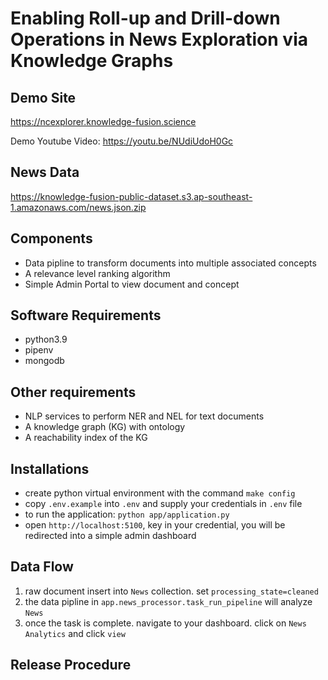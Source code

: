 Enabling Roll-up and Drill-down Operations in News Exploration via Knowledge Graphs
===


Demo Site
----------
https://ncexplorer.knowledge-fusion.science

Demo Youtube Video: https://youtu.be/NUdiUdoH0Gc


News Data
----------
https://knowledge-fusion-public-dataset.s3.ap-southeast-1.amazonaws.com/news.json.zip

Components
----------
* Data pipline to transform documents into multiple associated concepts
* A relevance level ranking algorithm
* Simple Admin Portal to view document and concept

Software Requirements
---------------------
* python3.9
* pipenv
* mongodb

Other requirements
--------------
* NLP services to perform NER and NEL for text documents
* A knowledge graph (KG) with ontology
* A reachability index of the KG


Installations
-------------
* create python virtual environment with the command `make config`
* copy `.env.example` into `.env` and supply your credentials in `.env` file
* to run the application: `python app/application.py`
* open `http://localhost:5100`, key in your credential, you will be redirected into a simple admin dashboard


Data Flow
-----------------
1. raw document insert into `News` collection. set `processing_state=cleaned`
2. the data pipline in `app.news_processor.task_run_pipeline` will analyze `News`
3. once the task is complete. navigate to your dashboard. click on `News Analytics` and click `view`

Release Procedure
-----------------
